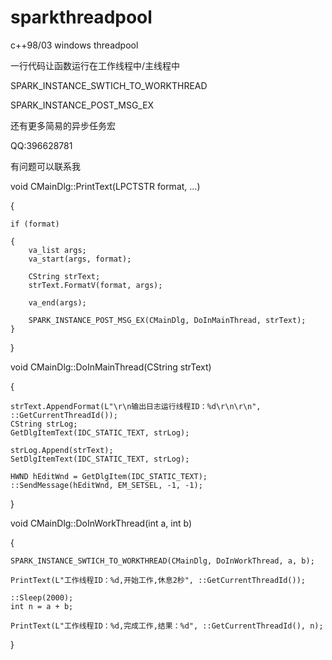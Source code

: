 ﻿# sparkthreadpool
c++98/03 windows threadpool

一行代码让函数运行在工作线程中/主线程中

SPARK_INSTANCE_SWTICH_TO_WORKTHREAD

SPARK_INSTANCE_POST_MSG_EX

还有更多简易的异步任务宏

QQ:396628781

有问题可以联系我

void CMainDlg::PrintText(LPCTSTR format, ...)

{

    if (format)
    
    {
        va_list args;
        va_start(args, format);

        CString strText;
        strText.FormatV(format, args);

        va_end(args);

        SPARK_INSTANCE_POST_MSG_EX(CMainDlg, DoInMainThread, strText);
    }
}

void CMainDlg::DoInMainThread(CString strText)

{

    strText.AppendFormat(L"\r\n输出日志运行线程ID：%d\r\n\r\n", ::GetCurrentThreadId());
    CString strLog;
    GetDlgItemText(IDC_STATIC_TEXT, strLog);

    strLog.Append(strText);
    SetDlgItemText(IDC_STATIC_TEXT, strLog);

    HWND hEditWnd = GetDlgItem(IDC_STATIC_TEXT);
    ::SendMessage(hEditWnd, EM_SETSEL, -1, -1);
}

void CMainDlg::DoInWorkThread(int a, int b)

{

    SPARK_INSTANCE_SWTICH_TO_WORKTHREAD(CMainDlg, DoInWorkThread, a, b);

    PrintText(L"工作线程ID：%d,开始工作,休息2秒", ::GetCurrentThreadId());

    ::Sleep(2000);
    int n = a + b;

    PrintText(L"工作线程ID：%d,完成工作,结果：%d", ::GetCurrentThreadId(), n);
}
